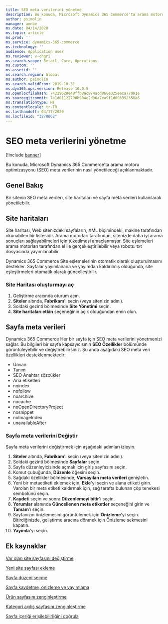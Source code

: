 ```yaml
---
title: SEO meta verilerini yönetme
description: Bu konuda, Microsoft Dynamics 365 Commerce'ta arama motoru optimizasyonu (SEO) meta verilerinin nasıl yönetileceği açıklanmaktadır.
author: psimolin
manager: annbe
ms.date: 04/14/2020
ms.topic: article
ms.prod: ''
ms.service: dynamics-365-commerce
ms.technology: ''
audience: Application user
ms.reviewer: v-chgri
ms.search.scope: Retail, Core, Operations
ms.custom: ''
ms.assetid: ''
ms.search.region: Global
ms.author: psimolin
ms.search.validFrom: 2019-10-31
ms.dyn365.ops.version: Release 10.0.5
ms.openlocfilehash: 74229628e48ffb8ac974acd868e325eeca77d91e
ms.sourcegitcommit: 7a1d01122790b904e2d96a7ea9f1d003392358a6
ms.translationtype: HT
ms.contentlocale: tr-TR
ms.lasthandoff: 04/17/2020
ms.locfileid: "3270062"
---
```

# <a name="manage-seo-metadata"></a>SEO meta verilerini yönetme


[!include [banner](includes/banner.md)]

Bu konuda, Microsoft Dynamics 365 Commerce'ta arama motoru optimizasyonu (SEO) meta verilerinin nasıl yönetileceği açıklanmaktadır.

## <a name="overview"></a>Genel Bakış

Bir sitenin SEO meta verileri, site haritaları ve sayfa meta verileri kullanılarak yönetilebilir.
    
## <a name="site-maps"></a>Site haritaları

Site haritası, Web sitenizdeki sayfaların, XML biçimindeki, makine tarafından okunabilen bir listesidir. Arama motorları tarafından, sitenizde daha iyi arama sonuçları sağlayabilmeleri için tüketilmesi amaçlanmıştır. Site eşlemeleri arama motorları tarafından el ile gerçekleştirilebilir veya robots. txt dosyasında yayımlanabilir.

Dynamics 365 Commerce Site eşlemelerinin otomatik olarak oluşturulmasını destekler. Sayfalar yayımlanana ve yayımdan kaldırılmış olduğunda, site eşleştirmeleri otomatik olarak güncelleştirilir.

### <a name="turn-on-site-map-generation"></a>Site Haritası oluşturmayı aç

1. Geliştirme aracında oturum açın.
1. **Siteler** altında, **Fabrikam**'ı seçin (veya sitenizin adını).
1. Soldaki gezinti bölmesinde **Site Yönetimi** seçin.
1. **Site haritaları etkin** seçeneğinin açık olduğundan emin olun.

## <a name="page-metadata"></a>Sayfa meta verileri

Dynamics 365 Commerce Her bir sayfa için SEO meta verilerini yönetmenizi sağlar. Bu bilgileri bir sayfa kapsayıcısının **SEO Özellikler** bölümünde görüntüleyebilir ve değiştirebilirsiniz. Şu anda aşağıdaki SEO meta veri özellikleri desteklenmektedir:

- Ünvan
- Tanım
- SEO Anahtar sözcükler
- Aria etiketleri
- noindex
- nofollow
- noarchive
- nocache
- noOpenDirectoryProject
- nosnippet
- noImageIndex
- unavailableAfter

### <a name="modify-page-metadata"></a>Sayfa meta verilerini Değiştir

Sayfa meta verilerini değiştirmek için aşağıdaki adımları izleyin.

1. **Siteler** altında, **Fabrikam**'ı seçin (veya sitenizin adını).
1. Soldaki gezinti bölmesinde **Sayfalar** seçin.
1. Sayfa düzenleyicisinde açmak için giriş sayfasını seçin.
1. Komut çubuğunda, **Düzenle** öğesini seçin.
1. Sağdaki özellikler bölmesinde, **Varsayılan meta verileri** genişletin.
1. Yeni bir metaetiketi eklemek için, **Ekle**'yi seçin ve alana etiketi girin. Varolan bir meta etiketi kaldırmak için, sağ tarafta bulunan çöp tenekesi sembolünü seçin.
1. **Kaydet**i seçin ve sonra **Düzenlemeyi bitir**'i seçin.
1. **Yorumlar** alanında **Güncellenen meta etiketler** seçeneğini girin ve **Tamam**'ı seçin.
1. Sayfanızın önizlemesini görüntülemek için **Önizleme**'yi seçin. Bitirdiğinizde, geliştirme aracına dönmek için Önizleme sekmesini kapatın.
1. **Yayımla**'yı seçin.

## <a name="additional-resources"></a>Ek kaynaklar

[Var olan site sayfasını değiştirme](modify-existing-page.md)

[Yeni site sayfası ekleme](add-new-page.md)

[Sayfa düzeni seçme](select-page-layouts.md)

[Sayfa kaydetme, önizleme ve yayımlama](save-preview-publish-page.md)

[Ürün sayfasını zenginleştirme](enrich-product-page.md)

[Kategori açılış sayfasını zenginleştirme](enrich-category-page.md)

[Sayfa içeriği erişilebilirliğini doğrula](verify-accessibility.md)
